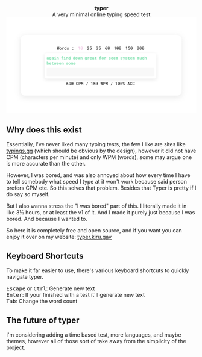 <p align="center">
	<b>typer</b><br>
	A very minimal online typing speed test
	<img src="assets/typer-preview.png">
</p>

## Why does this exist

Essentially, I've never liked many typing tests, the few I like are
sites like [typings.gg](https://typings.gg) (which should be obvious by
the design), however it did not have CPM (characters per minute) and
only WPM (words), some may argue one is more accurate than the other.

However, I was bored, and was also annoyed about how every time I have
to tell somebody what speed I type at it won't work because said person
prefers CPM etc. So this solves that problem. Besides that Typer is
pretty if I do say so myself.

But I also wanna stress the "I was bored" part of this. I literally made
it in like 3½ hours, or at least the v1 of it. And I made it purely just
because I was bored. And because I wanted to. 


So here it is completely free and open source, and if you want you can
enjoy it over on my website: [typer.kiru.gay](https://typer.kiru.gay)

## Keyboard Shortcuts

To make it far easier to use, there's various keyboard shortcuts to
quickly navigate typer.

<kbd>Escape</kbd> or <kbd>Ctrl</kbd>: Generate new text<br>
<kbd>Enter</kbd>: If your finished with a test it'll generate new text<br>
<kbd>Tab</kbd>: Change the word count

## The future of typer

I'm considering adding a time based test, more languages, and maybe
themes, however all of those sort of take away from the simplicity of
the project.
